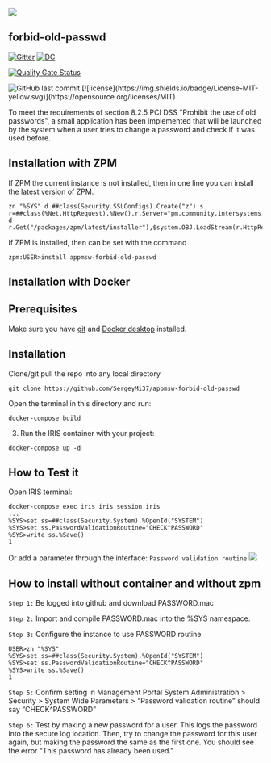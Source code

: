 ![](https://github.com/SergeyMi37/appmsw-forbid-old-passwd/blob/master/doc/Screenshot_2rcc.png)
## forbid-old-passwd
[![Gitter](https://img.shields.io/badge/Available%20on-Intersystems%20Open%20Exchange-00b2a9.svg)](https://openexchange.intersystems.com/package/forbid-old-passwd)
[![DC](https://img.shields.io/badge/Available%20article%20on-Intersystems%20Community-orange)](https://community.intersystems.com/post/program-prohibit-use-old-passwords)

 [![Quality Gate Status](https://community.objectscriptquality.com/api/project_badges/measure?project=intersystems_iris_community%2Fappmsw-forbid-old-passwd&metric=alert_status)](https://community.objectscriptquality.com/dashboard?id=intersystems_iris_community%2Fappmsw-forbid-old-passwd)
 
 <img alt="GitHub last commit" src="https://img.shields.io/github/last-commit/SergeyMi37/appmsw-forbid-old-passwd">
 [![license](https://img.shields.io/badge/License-MIT-yellow.svg)](https://opensource.org/licenses/MIT)



To meet the requirements of section 8.2.5 PCI DSS "Prohibit the use of old passwords", a small application has been implemented that will be launched by the system when a user tries to change a password and check if it was used before.


## Installation with ZPM

If ZPM the current instance is not installed, then in one line you can install the latest version of ZPM.
```
zn "%SYS" d ##class(Security.SSLConfigs).Create("z") s r=##class(%Net.HttpRequest).%New(),r.Server="pm.community.intersystems.com",r.SSLConfiguration="z" d r.Get("/packages/zpm/latest/installer"),$system.OBJ.LoadStream(r.HttpResponse.Data,"c")
```
If ZPM is installed, then can be set with the command
```
zpm:USER>install appmsw-forbid-old-passwd
```
## Installation with Docker

## Prerequisites
Make sure you have [git](https://git-scm.com/book/en/v2/Getting-Started-Installing-Git) and [Docker desktop](https://www.docker.com/products/docker-desktop) installed.

## Installation 
Clone/git pull the repo into any local directory

```
git clone https://github.com/SergeyMi37/appmsw-forbid-old-passwd
```

Open the terminal in this directory and run:

```
docker-compose build
```

3. Run the IRIS container with your project:

```
docker-compose up -d
```

## How to Test it
Open IRIS terminal:

```
docker-compose exec iris iris session iris
...
%SYS>set ss=##class(Security.System).%OpenId("SYSTEM")
%SYS>set ss.PasswordValidationRoutine="CHECK^PASSWORD"
%SYS>write ss.%Save()
1
```
Or add a parameter through the interface:
`Password validation routine`
![](https://github.com/SergeyMi37/appmsw-forbid-old-passwd/blob/master/doc/Screenshot_1rcc.png)

## How to install without container and without zpm

`Step 1:` Be logged into github and download PASSWORD.mac

`Step 2:` Import and compile PASSWORD.mac into the %SYS namespace.

`Step 3:` Configure the instance to use PASSWORD routine

```
USER>zn "%SYS"
%SYS>set ss=##class(Security.System).%OpenId("SYSTEM")
%SYS>set ss.PasswordValidationRoutine="CHECK^PASSWORD"
%SYS>write ss.%Save()
1
```

`Step 5:` Confirm setting in Management Portal
System Administration > Security > System Wide Parameters > “Password validation routine” should say “CHECK^PASSWORD”

`Step 6:` Test by making a new password for a user. This logs the password into the secure log location.
 Then, try to change the password for this user again, but making the password the same as the first one.
 You should see the error "This password has already been used."
